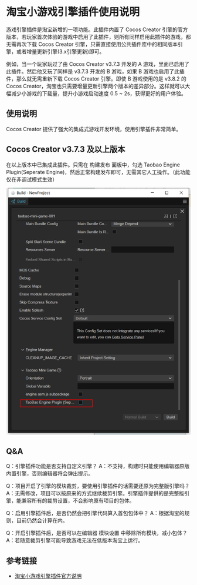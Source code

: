 # 淘宝小游戏引擎插件使用说明

游戏引擎插件是淘宝新增的一项功能。此插件内置了 Cocos Creator 引擎的官方版本，若玩家首次体验的游戏中启用了此插件，则所有同样启用此插件的游戏，都无需再次下载 Cocos Creator 引擎，只需直接使用公共插件库中的相同版本引擎，或者增量更新引擎(3.x引擎更新)即可。

例如，当一个玩家玩过了由 Cocos Creator v3.7.3 开发的 A 游戏，里面已启用了此插件。然后他又玩了同样是 v3.7.3 开发的 B 游戏，如果 B 游戏也启用了此插件，那么就无需重新下载 Cocos Creator 引擎。即使 B 游戏使用的是 v3.8.2 的 Cocos Creator，淘宝也只需要增量更新引擎两个版本的差异部分。这样就可以大幅减少小游戏的下载量，提升小游戏启动速度 0.5 ~ 2s，获得更好的用户体验。

## 使用说明

Cocos Creator 提供了强大的集成式游戏开发环境，使用引擎插件非常简单。

## Cocos Creator v3.7.3 及以上版本
在以上版本中已集成此插件。只需在 构建发布 面板中，勾选 Taobao Engine Plugin(Seperate Engine)，然后正常构建发布即可，无需其它人工操作。（此功能仅在非调试模式生效）

![构建面板选项](./publish-taobao-mini-game/build-options.png)

## Q&A

Q：引擎插件功能是否支持自定义引擎？
A：不支持，构建时只能使用编辑器原版内置引擎，否则编辑器将会弹出提示。

Q：项目开启了引擎的模块裁剪，要使用引擎插件的话需要还原为完整版引擎吗？
A：无需修改，项目可以按原来的方式继续裁剪引擎。引擎插件提供的是完整版引擎，能兼容所有的裁剪设置，不会影响原有项目的包体。

Q：启用引擎插件后，是否仍然会把引擎代码算入首包包体中？
A：根据淘宝的规则，目前仍然会计算在内。

Q：开启引擎插件后，是否可以在编辑器 模块设置 中移除所有模块，减小包体？
A：若随意裁剪引擎可能导致游戏无法在低版本淘宝上运行。

## 参考链接

- [淘宝小游戏引擎插件官方说明](https://miniapp.open.taobao.com/doc.htm?docId=121623&docType=1&tag=game-dev)